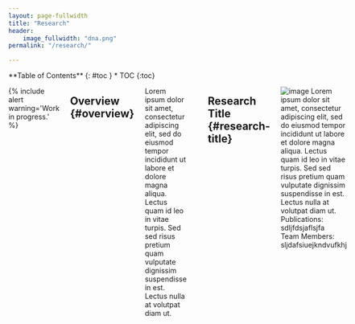 ```yaml
---
layout: page-fullwidth
title: "Research"
header:
    image_fullwidth: "dna.png"
permalink: "/research/"

---
```

<div class="row">
<div class="medium-4 medium-push-8 columns" markdown="1">
<div class="panel radius" markdown="1">
**Table of Contents**
{: #toc }
*  TOC
{:toc}
</div>
</div><!-- /.medium-4.columns -->

<div class="medium-8 medium-pull-4 columns" markdown="1">

{% include alert warning='Work in progress.' %}

## Overview		{#overview}

Lorem ipsum dolor sit amet, consectetur adipiscing elit, sed do eiusmod tempor incididunt ut labore et dolore magna aliqua.
Lectus quam id leo in vitae turpis. Sed sed risus pretium quam vulputate dignissim suspendisse in est. Lectus nulla at volutpat diam ut.

---

## Research Title 	{#research-title}

![image](/images/soybean.jpg)
Lorem ipsum dolor sit amet, consectetur adipiscing elit, sed do eiusmod tempor incididunt ut labore et dolore magna aliqua.
Lectus quam id leo in vitae turpis. Sed sed risus pretium quam vulputate dignissim suspendisse in est. Lectus nulla at volutpat diam ut.  
Publications: sdljfdsjaflsjfa  
Team Members: sljdafsiuejkndvufkhj

---

</div><!-- /.medium-8.columns -->
</div><!-- /.row -->
